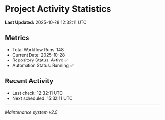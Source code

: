 # Project Activity Statistics

**Last Updated:** 2025-10-28 12:32:11 UTC

## Metrics
- Total Workflow Runs: 148
- Current Date: 2025-10-28
- Repository Status: Active ✅
- Automation Status: Running ✅

## Recent Activity
- Last check: 12:32:11 UTC
- Next scheduled: 15:32:11 UTC

---
*Maintenance system v2.0*
